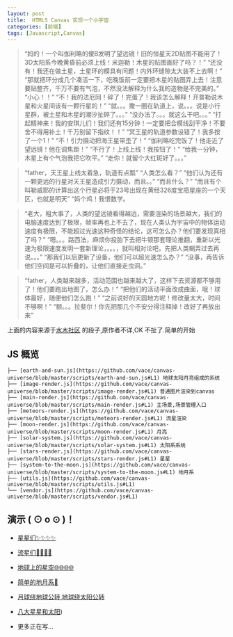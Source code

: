 ```yaml
---
layout: post
title:  HTML5 Canvas 实现一个小宇宙
categories: [前端]
tags: [Javascript,Canvas]
---
```


> “妈的！一个叫伽利略的傻B发明了望远镜！旧的恒星天2D贴图不能用了！3D太阳系今晚黄昏前必须上线！米迦勒！木星的贴图画好了吗？！”
“还没有！我还在做土星，土星环的模具有问题！内外环缝隙太大装不上去啊！”
“那就把环分成几个凑活一下，吃晚饭前一定要把木星的贴图弄上去！注意要贴整齐，千万不要有气泡，不然没法解释为什么我的造物是不完美的。”
“小心！！”
“不！我的法厄同！碎了！完蛋了！我该怎么解释！开普勒说木星和火星间该有一颗行星的！”
“就。。。撒一圈在轨道上，说。。。说是小行星群，被土星和木星的潮汐扯碎了。。。”
“没办法了。。。就这么干吧。。。”
“打起精神来！我的安琪儿们！我们还有15分钟！一定要把合模线刮干净！不要舍不得用补土！千万别留下指纹！！”
“冥王星的轨道参数设错了！我多按了一个1！”
“不！引力摄动把海王星带歪了！”
“伽利略吃完饭了！他走近了望远镜！他在调焦距！”
“不行了！上线上线！我按钮了！”
“给我一分钟，木星上有个气泡我把它吹平。”
“走你！就留个大红斑好了。。。”

> “father，天王星上线太着急，轨道有点瓢”
“人类怎么看？”
“他们认为还有一颗更远的行星对天王星造成引力摄动，而且。。”
“而且什么？”
"而且有个叫勒威耶的计算出这个行星必将于23号出现在黄经326度宝瓶星座的一个天区，也就是明天”
“妈个鸡！我恨数学。

> “老大，粗大事了，人类的望远镜看得越远，需要渲染的场景越大，我们的电脑速度达到了极限，帧率再也上不去了，现在人类认为宇宙中的物体运动速度有极限，不能超过光速这种奇怪的结论，这可怎么办？他们要发现真相了吗？”
“嗯。。。路西法，麻烦你投胎下去把牛顿那套理论推翻，重新以光速为极限速度发明一套新理论，。。。，就叫相对论吧，先把人类糊弄过去再说。。。”
“那我们以后更新了设备，他们可以超光速怎么办？”
“没事，再告诉他们空间是可以折叠的，让他们直接走虫洞。”

> “father，人类越来越多，活动范围也越来越大了，这样下去资源都不够用了！他们要跑出地图了，怎么办！” 
“把他们的活动平面改成曲面，哦！球体最好，随便他们怎么跑！” 
“之前说好的天圆地方呢！修改量太大，时间不够啊！” 
“额。。。拉斐尔！你先把那几个不安分得注释掉！改好了再放出来”



上面的内容来源于[水木社区](http://www.newsmth.net/) 的段子,原作者不详,OK 不扯了.简单的开始

## JS 概览

```
├── [earth-and-sun.js](https://github.com/vace/canvas-universe/blob/master/scripts/earth-and-sun.js#L1) 地球太阳月亮组成的系统
├── [image-render.js](https://github.com/vace/canvas-universe/blob/master/scripts/image-render.js#L1) 普通图片渲染到canvas
├── [main-render.js](https://github.com/vace/canvas-universe/blob/master/scripts/main-render.js#L1) 主场景,场景管理入口
├── [meteors-render.js](https://github.com/vace/canvas-universe/blob/master/scripts/meteors-render.js#L1) 流星渲染
├── [moon-render.js](https://github.com/vace/canvas-universe/blob/master/scripts/moon-render.js#L1) 月亮
├── [solar-system.js](https://github.com/vace/canvas-universe/blob/master/scripts/solar-system.js#L1) 太阳系系统
├── [stars-render.js](https://github.com/vace/canvas-universe/blob/master/scripts/stars-render.js#L1) 星星
├── [system-to-the-moon.js](https://github.com/vace/canvas-universe/blob/master/scripts/system-to-the-moon.js#L1) 地月系
├── [utils.js](https://github.com/vace/canvas-universe/blob/master/scripts/utils.js#L1)
└── [vendor.js](https://github.com/vace/canvas-universe/blob/master/scripts/vendor.js#L1)
```


## 演示 ( ⊙ o ⊙ )！

 * [星星们✨✨✨✨](/a/canvas-universe/stars.html)

 * [流星们🌠🌠🌠🌠](/a/canvas-universe/meteors.html)

 * [地球上的星空🌐🌐🌐🌐](/a/canvas-universe/earth-sky.html)

 * [简单的地月系👀](/a/canvas-universe/system-to-the-moon.html)

 * [月球绕地球公转,地球绕太阳公转](/a/canvas-universe/earth-and-sun.html)

 * [八大星星和太阳](/a/canvas-universe/solar-system.html))

 * 更多正在写...

